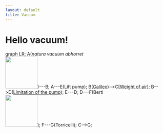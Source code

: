 ```yaml
---
layout: default
title: Vacuum
---
```


# Hello vacuum!

<div class="mermaid">
graph LR;
    A(<i>natura vacuum abhorret</i><br><a href=vacuum/abhorret><img src=https://upload.wikimedia.org/wikipedia/commons/a/ae/Aristotle_Altemps_Inv8575.jpg width=100 height=100/></a>)---B;
    A---E(Lift pump);
    B(<a href=vacuum/galileo>Galileo</a>)-->C[<a href=vacuum/weight-air>Weight of air</a>];
    B-->D(<a href=vacuum/pump>Limitation of the pump</a>);
    E---D;
    D---F(Berti<br><a href=vacuum/berti><img src=https://upload.wikimedia.org/wikipedia/commons/d/d4/Gasparo_Berti_Experiment.jpg width=100 height=100/></a>);
    F---G(Torricelli);
    C-->G;
</div>
